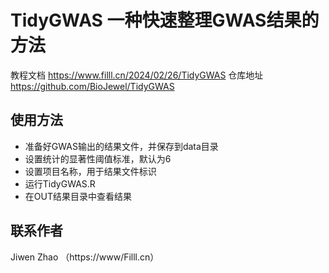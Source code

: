 # TidyGWAS 一种快速整理GWAS结果的方法

教程文档 https://www.filll.cn/2024/02/26/TidyGWAS
仓库地址 https://github.com/BioJewel/TidyGWAS

## 使用方法

- 准备好GWAS输出的结果文件，并保存到data目录
- 设置统计的显著性阈值标准，默认为6
- 设置项目名称，用于结果文件标识
- 运行TidyGWAS.R
- 在OUT结果目录中查看结果

## 联系作者

Jiwen Zhao （https://www/Filll.cn）
